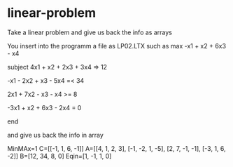 # linear-problem
Take a linear problem and give us back the info as arrays

You insert into the programm a file as LP02.LTX 
such as
max	-x1 + x2 + 6x3 - x4 	

subject	 4x1 + x2 + 2x3 + 3x4  => 	12

-x1 - 2x2 +   x3 - 5x4  =<  34
	
 2x1 + 7x2 - x3  -  x4   >=  8		 
	
-3x1 +  x2 +  6x3 - 2x4  =   0
  
end

and give us back the info in array

MinMAx=1
C=[[-1, 1, 6, -1]]
A=[[4, 1, 2, 3], 
  [-1, -2, 1, -5],
  [2, 7, -1, -1],
  [-3, 1, 6, -2]]
B=[12, 34, 8, 0]
Eqin=[1, -1, 1, 0]
